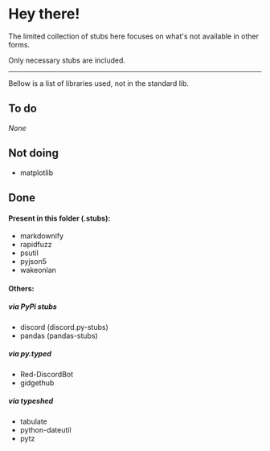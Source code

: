 # Hey there!

The limited collection of stubs here focuses on what's not available in other forms.

Only necessary stubs are included.

---

Bellow is a list of libraries used, not in the standard lib.

## To do

*None*

## Not doing

- matplotlib

## Done

#### Present in this folder (.stubs):

- markdownify
- rapidfuzz
- psutil
- pyjson5
- wakeonlan

#### Others:

##### via PyPi stubs

- discord (discord.py-stubs)
- pandas (pandas-stubs)

##### via py.typed

- Red-DiscordBot
- gidgethub

##### via typeshed

- tabulate
- python-dateutil
- pytz
